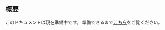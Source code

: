 ## 概要
このドキュメントは現在準備中です。
準備できるまで[こちら](https://sozysozbot.github.io/akrantiain2/manuals/introduction/introduction_ja.html)をご覧ください。